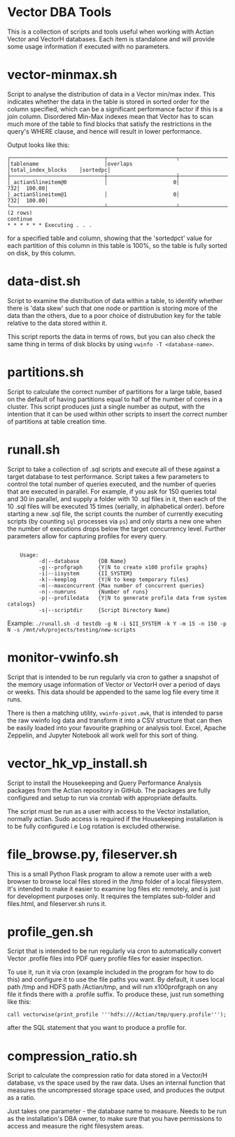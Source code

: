 # Vector DBA Tools

This is a collection of scripts and tools useful when working with Actian Vector and VectorH databases.
Each item is standalone and will provide some usage information if executed with no parameters.

# vector-minmax.sh
Script to analyse the distribution of data in a Vector min/max index. This indicates whether the data in the table is stored in sorted order for the column specified, which can be a significant performance factor if this is a join column. Disordered Min-Max indexes mean that Vector has to scan much more of the table to find blocks that satisfy the restrictions in the query's WHERE clause, and hence will result in lower performance.

Output looks like this:
```
┌──────────────────────────────┬──────────────────────┬──────────────────────┬────────┐
│tablename                     │overlaps              │total_index_blocks    │sortedpc│
├──────────────────────────────┼──────────────────────┼──────────────────────┼────────┤
│_actianSlineitem@0            │                     0│                   732│  100.00│
│_actianSlineitem@1            │                     0│                   732│  100.00│
└──────────────────────────────┴──────────────────────┴──────────────────────┴────────┘
(2 rows)
continue
* * * * * * Executing . . .
```

for a specified table and column, showing that the 'sortedpct' value for each partition of this column in this table is 100%, so the table is fully sorted on disk, by this column.


# data-dist.sh
Script to examine the distribution of data within a table, to identify whether there is 'data skew' such that one node or partition is storing more of the data than the others, due to a poor choice of distrubution key for the table relative to the data stored within it.

This script reports the data in terms of rows, but you can also check the same thing in terms of disk blocks by using `vwinfo -T <database-name>`.

# partitions.sh
Script to calculate the correct number of partitions for a large table, based on the default of having partitions equal to half of the number of cores in a cluster. This script produces just a single number as output, with the intention that it can be used within other scripts to insert the correct number of partitions at table creation time.

# runall.sh
Script to take a collection of .sql scripts and execute all of these against a target database to test performance. Script takes a few parameters to control the total number of queries executed, and the number of queries that are executed in parallel. For example, if you ask for 150 queries total and 30 in parallel, and supply a folder with 10 .sql files in it, then each of the 10 .sql files will be executed 15 times (serially, in alphabetical order). before starting a new .sql file, the script counts the number of currently executing scripts (by counting `sql` processes via `ps`) and only starts a new one when the number of executions drops below the target concurrency level. Further parameters allow for capturing profiles for every query.
```

    Usage:
          -d|--database      {DB Name}
          -g|--profgraph     {Y|N to create x100 profile graphs}
          -i|--iisystem      {II_SYSTEM}
          -k|--keeplog       {Y|N to keep temporary files}
          -m|--maxconcurrent {Max number of concurrent queries}
          -n|--numruns       {Number of runs}
          -p|--profiledata   {Y|N to generate profile data from system catalogs}
          -s|--scriptdir     {Script Directory Name}
```
Example: `./runall.sh -d testdb -g N -i $II_SYSTEM -k Y -m 15 -n 150 -p N -s /mnt/vh/projects/testing/new-scripts`

# monitor-vwinfo.sh
Script that is intended to be run regularly via cron to gather a snapshot of the memory usage information of Vector or VectorH over a period of days or weeks. This data should be appended to the same log file every time it runs.

There is then a matching utility, `vwinfo-pivot.awk`, that is intended to parse the raw vwinfo log data and transform it into a CSV structure that can then be easily loaded into your favourite graphing or analysis tool. Excel, Apache Zeppelin, and Jupyter Notebook all work well for this sort of thing.

# vector_hk_vp_install.sh
Script to install the Housekeeping and Query Performance Analysis packages from the Actian repository in GitHub. The packages are fully configured and setup to run via crontab with appropriate defaults.

The script must be run as a user with access to the Vector installation, normally actian. Sudo access is required if the Housekeeping installation is to be fully configured i.e Log rotation is excluded otherwise.

# file_browse.py, fileserver.sh
This is a small Python Flask program to allow a remote user with a web browser to browse local files stored in the /tmp folder of a local filesystem. It's intended to make it easier to examine log files etc remotely, and is just for development purposes only. It requires the templates sub-folder and files.html, and fileserver.sh runs it.

# profile_gen.sh
Script that is intended to be run regularly via cron to automatically convert Vector .profile files into PDF query profile files for easier inspection.

To use it, run it via cron (example included in the program for how to do this) and configure it to use the file paths you want. By default, it uses local path /tmp and HDFS path /Actian/tmp, and will run x100profgraph on any file it finds there with a .profile suffix. To produce these, just run something like this:

    call vectorwise(print_profile '''hdfs:///Actian/tmp/query.profile''');

after the SQL statement that you want to produce a profile for.

# compression_ratio.sh
Script to calculate the compression ratio for data stored in a Vector/H database, vs the space used by the raw data. Uses an internal function that measures the uncompressed storage space used, and produces the output as a ratio.

Just takes one parameter - the database name to measure. Needs to be run as the installation's DBA owner, to make sure that you have permissions to access and measure the right filesystem areas.
